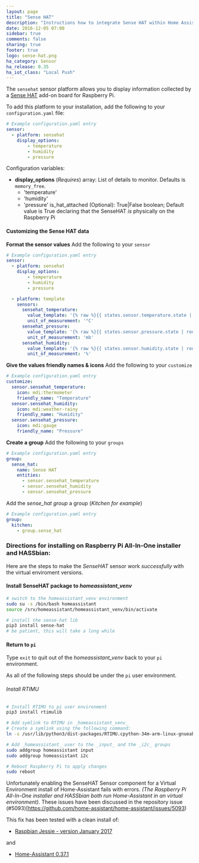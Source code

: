 ```yaml
---
layout: page
title: "Sense HAT"
description: "Instructions how to integrate Sense HAT within Home Assistant."
date: 2016-12-05 07:00
sidebar: true
comments: false
sharing: true
footer: true
logo: sense-hat.png
ha_category: Sensor
ha_release: 0.35
ha_iot_class: "Local Push"
---
```



The `sensehat` sensor platform allows you to display information collected by a [Sense HAT](https://www.raspberrypi.org/products/sense-hat/) add-on board for Raspberry Pi.

To add this platform to your installation, add the following to your `configuration.yaml` file:

```yaml
# Example configuration.yaml entry
sensor:
  - platform: sensehat
    display_options:
        - temperature
        - humidity
        - pressure
```

Configuration variables:

- **display_options** (*Requires*) array: List of details to monitor. Defaults is `memory_free`.
  - 'temperature'
  - 'humidity'
  - 'pressure'
  is_hat_attached (Optional): True|False boolean; Default value is True declaring that the SenseHAT _is_ physically on the Raspberry Pi
  

#### Customizing the Sense HAT data

**Format the sensor values**
Add the following to your `sensor`

```yaml
# Example configuration.yaml entry
sensor:
  - platform: sensehat
    display_options:
        - temperature
        - humidity
        - pressure

  - platform: template
    sensors:
      sensehat_temperature:
        value_template: '{% raw %}{{ states.sensor.temperature.state | round(1) }}{% endraw %}'
        unit_of_measurement: '°C'
      sensehat_pressure:
        value_template: '{% raw %}{{ states.sensor.pressure.state | round(1) }}{% endraw %}'
        unit_of_measurement: 'mb'
      sensehat_humidity:
        value_template: '{% raw %}{{ states.sensor.humidity.state | round(1) }}{% endraw %}'
        unit_of_measurement: '%'
```

**Give the values friendly names & icons**
Add the following to your `customize`

```yaml
# Example configuration.yaml entry
customize:
  sensor.sensehat_temperature:
    icon: mdi:thermometer
    friendly_name: "Temperature"
  sensor.sensehat_humidity:
    icon: mdi:weather-rainy
    friendly_name: "Humidity"
  sensor.sensehat_pressure:
    icon: mdi:gauge
    friendly_name: "Pressure"
```  

**Create a group**
Add the following to your `groups`

```yaml
# Example configuration.yaml entry
group:
  sense_hat:
    name: Sense HAT
    entities:
      - sensor.sensehat_temperature
      - sensor.sensehat_humidity
      - sensor.sensehat_pressure
```
Add the _sense_hat group_ a group (_Kitchen for example_)
```yaml
# Example configuration.yaml entry
group:
  kitchen:
    - group.sense_hat
```


### Directions for installing on Raspberry Pi All-In-One installer and HASSbian:
Here are the steps to make the _SenseHAT_ sensor work _successfully_ with the virtual enviroment versions.

#### Install SenseHAT package to _homeassistant_venv_
```bash
# switch to the homeassistant_venv environment
sudo su -s /bin/bash homeassistant
source /srv/homeassistant/homeassistant_venv/bin/activate

# install the sense-hat lib
pip3 install sense-hat
# be patient, this will take a long while
```
#### Return to `pi`
Type `exit` to quit out of the _homeassistant_venv_ back to your `pi` environment.

As all of the following steps should be under the `pi` user environment.

###### Install _RTIMU_

```bash
# Install RTIMU to pi user environment
pip3 install rtimulib

# Add symlink to RTIMU in _homeassistant_venv_
# Create a symlink using the following command:
ln -s /usr/lib/python3/dist-packages/RTIMU.cpython-34m-arm-linux-gnueabihf.so /srv/homeassistant/homeassistant_venv/lib/python3.4/

# Add _homeassistant_ user to the _input_ and the _i2c_ groups
sudo addgroup homeassistant input
sudo addgroup homeassistant i2c

# Reboot Raspberry Pi to apply changes
sudo reboot
```

Unfortunately enabling the SenseHAT Sensor component for a Virtual Environment install of Home-Assistant fails with errors.
_(The Raspberry Pi All-In-One installer and HASSbian both run Home-Assistant in an virtual environment)._
These issues have been discussed in the repository issue (#5093)[https://github.com/home-assistant/home-assistant/issues/5093)

This fix has been tested with a clean install of:

* [Raspbian Jessie - version January 2017](https://downloads.raspberrypi.org/raspbian/images/raspbian-2017-01-10/) 
 
and
 
* [Home-Assistant 0.37.1](https://home-assistant.io/getting-started/installation-raspberry-pi-all-in-one/)
